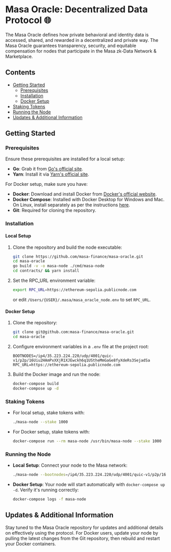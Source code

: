 # Masa Oracle: Decentralized Data Protocol 🌐

The Masa Oracle defines how private behavioral and identity data is accessed, shared, and rewarded in a decentralized and private way. The Masa Oracle guarantees transparency, security, and equitable compensation for nodes that participate in the Masa zk-Data Network & Marketplace.

## Contents
- [Getting Started](#getting-started)
  - [Prerequisites](#prerequisites)
  - [Installation](#installation)
  - [Docker Setup](#docker-setup)
- [Staking Tokens](#staking-tokens)
- [Running the Node](#running-the-node)
- [Updates & Additional Information](#updates--additional-information)

## Getting Started

### Prerequisites

Ensure these prerequisites are installed for a local setup:
- **Go**: Grab it from [Go's official site](https://golang.org/dl/).
- **Yarn**: Install it via [Yarn's official site](https://classic.yarnpkg.com/en/docs/install/).

For Docker setup, make sure you have:
- **Docker**: Download and install Docker from [Docker's official website](https://www.docker.com/products/docker-desktop).
- **Docker Compose**: Installed with Docker Desktop for Windows and Mac. On Linux, install separately as per the instructions [here](https://docs.docker.com/compose/install/).
- **Git**: Required for cloning the repository.

### Installation

#### Local Setup

1. Clone the repository and build the node executable:
   ```bash
   git clone https://github.com/masa-finance/masa-oracle.git
   cd masa-oracle
   go build -v -o masa-node ./cmd/masa-node
   cd contracts/ && yarn install
   ```
2. Set the RPC_URL environment variable:
   ```bash
   export RPC_URL=https://ethereum-sepolia.publicnode.com
   ```
   or edit `/Users/{USER}/.masa/masa_oracle_node.env` to set `RPC_URL`.

#### Docker Setup

1. Clone the repository:
   ```bash
   git clone git@github.com:masa-finance/masa-oracle.git
   cd masa-oracle
   ```
2. Configure environment variables in a `.env` file at the project root:
   ```env
   BOOTNODES=/ip4/35.223.224.220/udp/4001/quic-v1/p2p/16Uiu2HAmPxXXjR1XJEwckh6q1UStheMmGaGe8fyXdeRs3SejadSa
   RPC_URL=https://ethereum-sepolia.publicnode.com	
   ```
3. Build the Docker image and run the node:
   ```bash
   docker-compose build
   docker-compose up -d
   ```

### Staking Tokens

- For local setup, stake tokens with:
  ```bash
  ./masa-node --stake 1000
  ```
- For Docker setup, stake tokens with:
  ```bash
  docker-compose run --rm masa-node /usr/bin/masa-node --stake 1000
  ```

### Running the Node

- **Local Setup**: Connect your node to the Masa network:
  ```bash
  ./masa-node --bootnodes=/ip4/35.223.224.220/udp/4001/quic-v1/p2p/16Uiu2HAmPxXXjR1XJEwckh6q1UStheMmGaGe8fyXdeRs3SejadSa --port=4001 --udp=true --tcp=false --start=true
  ```
- **Docker Setup**: Your node will start automatically with `docker-compose up -d`. Verify it's running correctly:
  ```bash
  docker-compose logs -f masa-node
  ```

## Updates & Additional Information

Stay tuned to the Masa Oracle repository for updates and additional details on effectively using the protocol. For Docker users, update your node by pulling the latest changes from the Git repository, then rebuild and restart your Docker containers.

